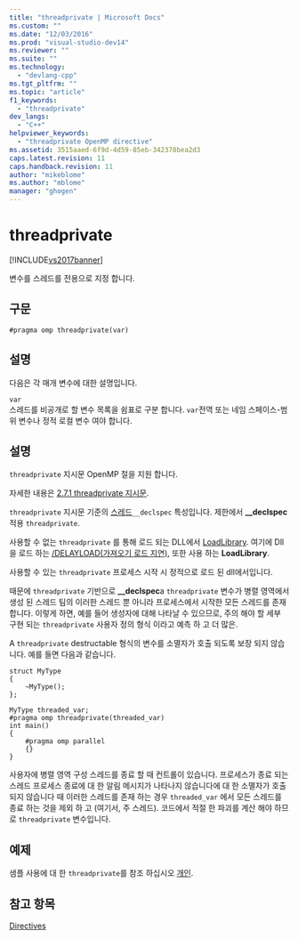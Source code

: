```yaml
---
title: "threadprivate | Microsoft Docs"
ms.custom: ""
ms.date: "12/03/2016"
ms.prod: "visual-studio-dev14"
ms.reviewer: ""
ms.suite: ""
ms.technology: 
  - "devlang-cpp"
ms.tgt_pltfrm: ""
ms.topic: "article"
f1_keywords: 
  - "threadprivate"
dev_langs: 
  - "C++"
helpviewer_keywords: 
  - "threadprivate OpenMP directive"
ms.assetid: 3515aaed-6f9d-4d59-85eb-342378bea2d3
caps.latest.revision: 11
caps.handback.revision: 11
author: "mikeblome"
ms.author: "mblome"
manager: "ghogen"
---
```

# threadprivate
[!INCLUDE[vs2017banner](../../../assembler/inline/includes/vs2017banner.md)]

변수를 스레드를 전용으로 지정 합니다.  
  
## 구문  
  
```  
#pragma omp threadprivate(var)  
```  
  
## 설명  
 다음은 각 매개 변수에 대한 설명입니다.  
  
 `var`  
 스레드를 비공개로 할 변수 목록을 쉼표로 구분 합니다.  `var`전역 또는 네임 스페이스\-범위 변수나 정적 로컬 변수 여야 합니다.  
  
## 설명  
 `threadprivate` 지시문 OpenMP 절을 지원 합니다.  
  
 자세한 내용은  [2.7.1 threadprivate 지시문](../../../parallel/openmp/2-7-1-threadprivate-directive.md).  
  
 `threadprivate` 지시문 기준의 [스레드](../../../cpp/thread.md)`__declspec` 특성입니다. 제한에서  **\_\_declspec** 적용 `threadprivate`.  
  
 사용할 수 없는 `threadprivate` 를 통해 로드 되는 DLL에서  [LoadLibrary](http://msdn.microsoft.com/library/windows/desktop/ms684175).  여기에 Dll을 로드 하는 [\/DELAYLOAD\(가져오기 로드 지연\)](../../../build/reference/delayload-delay-load-import.md), 또한 사용 하는  **LoadLibrary**.  
  
 사용할 수 있는 `threadprivate` 프로세스 시작 시 정적으로 로드 된 dll에서입니다.  
  
 때문에 `threadprivate` 기반으로  **\_\_declspec**a `threadprivate` 변수가 병렬 영역에서 생성 된 스레드 팀의 이러한 스레드 뿐 아니라 프로세스에서 시작한 모든 스레드를 존재 합니다.  이렇게 하면, 예를 들어 생성자에 대해 나타날 수 있으므로, 주의 해야 할 세부 구현 되는 `threadprivate` 사용자 정의 형식 이라고 예측 하 고 더 많은.  
  
 A `threadprivate` destructable 형식의 변수를 소멸자가 호출 되도록 보장 되지 않습니다.  예를 들면 다음과 같습니다.  
  
```  
struct MyType   
{  
    ~MyType();  
};  
  
MyType threaded_var;  
#pragma omp threadprivate(threaded_var)  
int main()   
{  
    #pragma omp parallel  
    {}  
}  
```  
  
 사용자에 병렬 영역 구성 스레드를 종료 할 때 컨트롤이 있습니다.  프로세스가 종료 되는 스레드 프로세스 종료에 대 한 알림 메시지가 나타나지 않습니다에 대 한 소멸자가 호출 되지 않습니다 때 이러한 스레드를 존재 하는 경우 `threaded_var` 에서 모든 스레드를 종료 하는 것을 제외 하 고 \(여기서, 주 스레드\).  코드에서 적절 한 파괴를 계산 해야 하므로 `threadprivate` 변수입니다.  
  
## 예제  
 샘플 사용에 대 한 `threadprivate`를 참조 하십시오  [개인](../../../parallel/openmp/reference/private-openmp.md).  
  
## 참고 항목  
 [Directives](../../../parallel/openmp/reference/openmp-directives.md)